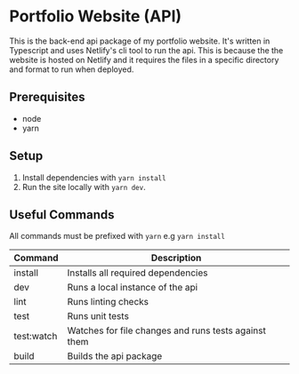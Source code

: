# Portfolio Website (API)
This is the back-end api package of my portfolio website. It's written in Typescript and uses Netlify's cli tool to run the api. This is because the the website is hosted on Netlify and it requires the files in a specific directory and format to run when deployed.

## Prerequisites
  - node
  - yarn

## Setup
1. Install dependencies with `yarn install`
2. Run the site locally with `yarn dev`.

## Useful Commands
All commands must be prefixed with `yarn` e.g `yarn install`

|Command|Description|
|-------|-----------|
| install | Installs all required dependencies |
| dev | Runs a local instance of the api |
| lint | Runs linting checks |
| test | Runs unit tests |
| test:watch | Watches for file changes and runs tests against them |
| build | Builds the api package |
